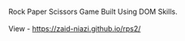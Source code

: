 Rock Paper Scissors Game Built Using DOM Skills.
<br>
<br>
View - https://zaid-niazi.github.io/rps2/
